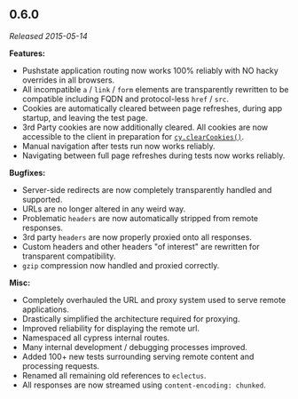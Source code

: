 ## 0.6.0

_Released 2015-05-14_

**Features:**

- Pushstate application routing now works 100% reliably with NO hacky overrides
  in all browsers.
- All incompatible `a` / `link` / `form` elements are transparently rewritten to
  be compatible including FQDN and protocol-less `href` / `src`.
- Cookies are automatically cleared between page refreshes, during app startup,
  and leaving the test page.
- 3rd Party cookies are now additionally cleared. All cookies are now accessible
  to the client in preparation for
  [`cy.clearCookies()`](/api/commands/clearcookies).
- Manual navigation after tests run now works reliably.
- Navigating between full page refreshes during tests now works reliably.

**Bugfixes:**

- Server-side redirects are now completely transparently handled and supported.
- URLs are no longer altered in any weird way.
- Problematic `headers` are now automatically stripped from remote responses.
- 3rd party `headers` are now properly proxied onto all responses.
- Custom headers and other headers "of interest" are rewritten for transparent
  compatibility.
- `gzip` compression now handled and proxied correctly.

**Misc:**

- Completely overhauled the URL and proxy system used to serve remote
  applications.
- Drastically simplified the architecture required for proxying.
- Improved reliability for displaying the remote url.
- Namespaced all cypress internal routes.
- Many internal development / debugging processes improved.
- Added 100+ new tests surrounding serving remote content and processing
  requests.
- Renamed all remaining old references to `eclectus`.
- All responses are now streamed using `content-encoding: chunked`.
